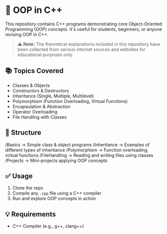 # 🧠 OOP in C++

This repository contains C++ programs demonstrating core Object-Oriented Programming (OOP) concepts. It's useful for students, beginners, or anyone revising OOP in C++.

> ⚠️ **Note:** The theoretical explanations included in this repository have been collected from various internet sources and websites for educational purposes only.

## 📚 Topics Covered
- Classes & Objects
- Constructors & Destructors
- Inheritance (Single, Multiple, Multilevel)
- Polymorphism (Function Overloading, Virtual Functions)
- Encapsulation & Abstraction
- Operator Overloading
- File Handling with Classes

## 📁 Structure
/Basics -> Simple class & object programs
/Inheritance -> Examples of different types of inheritance
/Polymorphism -> Function overloading, virtual functions
/FileHandling -> Reading and writing files using classes
/Projects -> Mini-projects applying OOP concepts

## ✅ Usage
1. Clone the repo  
2. Compile any `.cpp` file using a C++ compiler  
3. Run and explore OOP concepts in action  

## 💡 Requirements
- C++ Compiler (e.g., g++, clang++)
